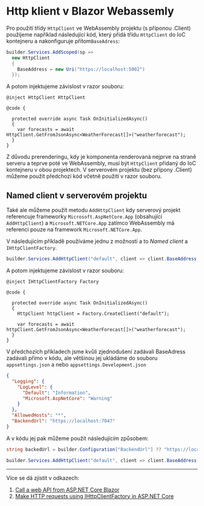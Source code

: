 # Http klient v Blazor Webassemly

Pro použití třídy ```HttpClient``` ve WebAssembly projektu (s příponou .Client) použijeme například následující kód, který přidá třídu ```HttpClient``` do IoC kontejneru a nakonfiguruje přitom```BaseAdress```:

```csharp
builder.Services.AddScoped(sp =>
  new HttpClient
  {
    BaseAddress = new Uri("https://localhost:5002")
  });
```
A potom injektujeme závislost v razor souboru:

```razor
@inject HttpClient HttpClient

@code {

  protected override async Task OnInitializedAsync()
  {
    var forecasts = await HttpClient.GetFromJsonAsync<WeatherForecast[]>("weatherforecast");
  }
}
```

Z důvodu prerenderingu, kdy je komponenta renderovaná nejprve na straně serveru a teprve poté ve WebAssembly, musí být ```HttpClient``` přidaný do IoC kontejneru v obou projektech. V serverovém projektu (bez přípony .Client) můžeme použít předchozí kód včetně použití v razor souboru.

## Named client v serverovém projektu

Také ale můžeme použít metodu ```AddHttpClient``` kdy serverový projekt referencuje frameworky ```Microsoft.AspNetCore.App``` (obsahující ```AddHttpClient```) a ```Microsoft.NETCore.App``` zatímco WebAssembly má referenci pouze na framework ```Microsoft.NETCore.App```.

V následujicím příkladě používáme jednu z možností a to *Named client* a ```IHttpClientFactory```.

```csharp
builder.Services.AddHttpClient("default", client => client.BaseAddress = new Uri("https://localhost:7047"));
```

A potom injektujeme závislost v razor souboru:

```razor
@inject IHttpClientFactory Factory

@code {

  protected override async Task OnInitializedAsync()
  {
    HttpClient httpClient = Factory.CreateClient("default");

    var forecasts = await httpClient.GetFromJsonAsync<WeatherForecast[]>("weatherforecast");
  }
}
```
V předchozích příkladech jsme kvůli zjednodušení zadávali BaseAdress zadávali přímo v kódu, ale většinou jej ukládáme do souboru ```appsettings.json``` a nebo ```appsettings.Development.json```

```json
{
  "Logging": {
    "LogLevel": {
      "Default": "Information",
      "Microsoft.AspNetCore": "Warning"
    }
  },
  "AllowedHosts": "*",
  "BackendUrl": "https://localhost:7047"
}
```

A v kódu jej pak můžeme použít následujícím způsobem:
```csharp
string backedUrl = builder.Configuration["BackendUrl"] ?? "https://localhost:7047";

builder.Services.AddHttpClient("default", client => client.BaseAddress = new Uri(backedUrl));
```

---
Více se dá zjistit v odkazech:

1. [Call a web API from ASP.NET Core Blazor](https://learn.microsoft.com/en-us/aspnet/core/blazor/call-web-api?view=aspnetcore-8.0)
2. [Make HTTP requests using IHttpClientFactory in ASP.NET Core](https://learn.microsoft.com/en-us/aspnet/core/fundamentals/http-requests?view=aspnetcore-8.0)